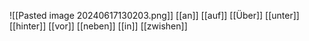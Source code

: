 ![[Pasted image 20240617130203.png]]
[[an]]
[[auf]]
[[Über]]
[[unter]]
[[hinter]]
[[vor]]
[[neben]]
[[in]]
[[zwishen]]